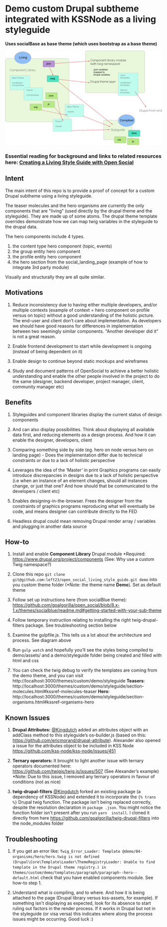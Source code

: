 # Demo custom Drupal subtheme integrated with KSSNode as a living styleguide
**Uses socialBase as base theme (which uses bootstrap as a base theme)**

![Diagram of how a component library, KSSNode styleguide and Drupal theme work together to make a living styleguide](diagram-living-styleguide.png)

### Essential reading for background and links to related resources here: [Creating a Living Style Guide with Open Social](https://www.getopensocial.com/blog/open-source-technology/creating-living-style-guide-open-social)

## Intent

The main intent of this repo is to provide a proof of concept for a 
custom Drupal subtheme using a living styleguide.

The teaser molecules and the hero organisms are currently the only components
 that are "living" (used directly by the drupal theme and the styleguide). 
 They are made up of some atoms. The drupal theme template overrides 
 demonstrate how we can map twig variables in the styleguide to the drupal data.
 
The hero components include 4 types.
 
 1. the content type hero component (topic, events)
 1. the group entity hero component
 1. the profile entity hero component
 1. the hero section from the social_landing_page (example of how to integrate 3rd party module)
  
Visually and structurally they are all quite similar.
 
## Motivations

1. Reduce inconsistency due to having either multiple developers, and/or 
multiple contexts (example of context = hero component on profile versus on topic) without a good understanding of the holistic picture. The end-user and client don’t care about implementation. As developers we should have good reasons for differences in implementation between two seemingly similar components. "Another developer did it" is not 
a great reason.

1. Enable frontend development to start while development is ongoing (instead 
of being dependent on it)

1. Enable design to continue beyond static mockups and wireframes

1. Study and document patterns of OpenSocial to achieve a better holistic 
understanding and enable the other people involved in the project to do the same (designer, backend developer, project manager, client, community manager etc)


## Benefits

1. Styleguides and component libraries display the current status of design 
components

1. And can also display possibilities. Think about displaying all available 
data first, and reducing elements as a design process. And how it 
can enable the designer, developers, client

1. Comparing something side by side (eg. hero on node versus hero on landing page) - Does the implementation differ due to technical constraints or due to a lack of holistic perspective

1. Leverages the idea of the ‘Master’ in print
Graphics programs can easily introduce discrepancies in designs due to a lack of holistic perspective (i.e when an instance of an element changes, should all instances change, or just that one? And how should that be communicated to the developers / client etc)

1. Enables designing-in-the-browser. Frees the designer from the constraints of graphics programs reproducing what will eventually be code, and means designer can contribute directly to the FED

1. Headless drupal could mean removing Drupal render array / variables and 
plugging in another data source

## How-to

1. Install and enable **Component Library** Drupal module
*Required: https://www.drupal.org/project/components (See: Why use a custom 
Twig namespace?)

1. Clone this repo 
`git clone git@github.com:left23/open_social_living_style_guide.git demo`
into you custom theme folder (*Note: the theme name **Demo**). Set as default 
theme

1. Follow set up instructions here (from socialBlue theme): https://github.com/goalgorilla/open_social/blob/8.x-1.x/themes/socialblue/readme.md#getting-started-with-your-sub-theme

1. Follow temporary instruction relating to installing the right 
twig-drupal-filters package. See troubleshooting section below

1. Examine the gulpfile.js. This tells us a lot about the architecture and 
process. See diagram above

1. Run `gulp watch` and hopefully you'll see the styles being 
compiled to demo/assets/ and a demo/styleguide folder being created and 
filled with html and css

1. You can check the twig debug to verify the templates are coming from the 
demo theme, and you can visit http://localhost:3000/themes/custom/demo/styleguide
**Teasers**: http://localhost:3000/themes/custom/demo/styleguide/section-molecules.html#kssref-molecules-teaser
**Hero**: http://localhost:3000/themes/custom/demo/styleguide/section-organisms.html#kssref-organisms-hero



## Known Issues

1. **Drupal Attributes:**
[@Kingdutch](https://github.com/Kingdutch) added an attributes object with an
 addClass method to this styleguide’s os-builder.js (based on this: https://github.com/ericmorand/drupal-attribute). 
 Alexander also opened a issue for the attributes object to be included in KSS 
 Node https://github.com/kss-node/kss-node/issues/451

1. **Ternary operators:**
It brought to light another issue with ternary operators documented here:
https://github.com/twigjs/twig.js/issues/507
(See Alexander’s example)
*Note: Due to this issue, I removed any ternary operators in favour of 
conditions (not as nice)

1. **twig-drupal-filters**
[@Kingdutch](https://github.com/Kingdutch) forked an existing package (a 
dependency of KSSNode) and 
extended it to incorporate the `{% trans %}` Drupal twig function. The package 
isn't being replaced correctly, despite the resolution declaration in `package
.json`. You might notice the function folder isn't present after you run `yarn 
install`.
 I cloned it directly from here https://github.com/goalgorilla/twig-drupal-filters into the node_modules folder


## Troubleshooting

1. If you get an error like: `Twig_Error_Loader: Template @demo/04-organisms/hero/hero.twig is not defined (Drupal\Core\Template\Loader\ThemeRegistryLoader: Unable to find template in the Drupal theme registry.) in themes/custom/demo/templates/paragraph/paragraph--hero--default.html` check 
that you have enabled components module. See how-to step 1.

1. Understand what is compiling, and to where. And how it is being attached 
to the page (Drupal library versus kss-assets, for example). If something isn't 
displaying as expected, look for its absence to start ruling out factors in 
the render process. If it works in Drupal but not in the styleguide (or visa 
versa) this indicates where along the process issues might be occurring. Good
 luck :)
 